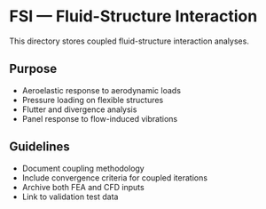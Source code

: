# FSI — Fluid-Structure Interaction

This directory stores coupled fluid-structure interaction analyses.

## Purpose
- Aeroelastic response to aerodynamic loads
- Pressure loading on flexible structures
- Flutter and divergence analysis
- Panel response to flow-induced vibrations

## Guidelines
- Document coupling methodology
- Include convergence criteria for coupled iterations
- Archive both FEA and CFD inputs
- Link to validation test data
